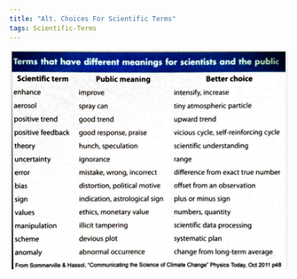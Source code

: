 ```yaml
---
title: "Alt. Choices For Scientific Terms"
tags: Scientific-Terms
---
```


![](/assets/img/sci-words.png)
